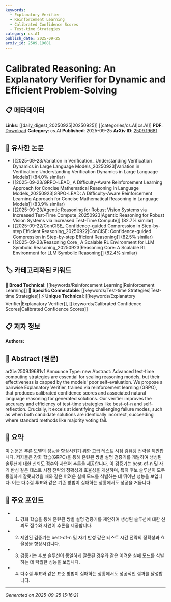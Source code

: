```yaml
---
keywords:
  - Explanatory Verifier
  - Reinforcement Learning
  - Calibrated Confidence Scores
  - Test-time Strategies
category: cs.AI
publish_date: 2025-09-25
arxiv_id: 2509.19681
---
```


<!-- KEYWORD_LINKING_METADATA:
{
  "processed_timestamp": "2025-09-25T15:16:21.727469",
  "vocabulary_version": "1.0",
  "selected_keywords": [
    "Explanatory Verifier",
    "Reinforcement Learning",
    "Calibrated Confidence Scores",
    "Test-time Strategies"
  ],
  "rejected_keywords": [],
  "similarity_scores": {
    "Explanatory Verifier": 0.78,
    "Reinforcement Learning": 0.82,
    "Calibrated Confidence Scores": 0.77,
    "Test-time Strategies": 0.75
  },
  "extraction_method": "AI_prompt_based",
  "budget_applied": true,
  "candidates_json": {
    "candidates": [
      {
        "surface": "Explanatory Verifier",
        "canonical": "Explanatory Verifier",
        "aliases": [],
        "category": "unique_technical",
        "rationale": "Introduces a novel concept for improving reasoning model evaluation and efficiency.",
        "novelty_score": 0.85,
        "connectivity_score": 0.65,
        "specificity_score": 0.88,
        "link_intent_score": 0.78
      },
      {
        "surface": "Reinforcement Learning",
        "canonical": "Reinforcement Learning",
        "aliases": [],
        "category": "broad_technical",
        "rationale": "A key technique used in training the verifier, connecting to a broad range of machine learning applications.",
        "novelty_score": 0.45,
        "connectivity_score": 0.89,
        "specificity_score": 0.7,
        "link_intent_score": 0.82
      },
      {
        "surface": "Calibrated Confidence Scores",
        "canonical": "Calibrated Confidence Scores",
        "aliases": [],
        "category": "unique_technical",
        "rationale": "Represents a specific output of the verifier that enhances model evaluation.",
        "novelty_score": 0.75,
        "connectivity_score": 0.6,
        "specificity_score": 0.8,
        "link_intent_score": 0.77
      },
      {
        "surface": "Test-time Strategies",
        "canonical": "Test-time Strategies",
        "aliases": [
          "Test-time Computing Strategies"
        ],
        "category": "specific_connectable",
        "rationale": "Refers to methods that improve the efficiency of reasoning models during deployment.",
        "novelty_score": 0.58,
        "connectivity_score": 0.78,
        "specificity_score": 0.72,
        "link_intent_score": 0.75
      }
    ],
    "ban_list_suggestions": [
      "pairwise",
      "majority voting",
      "candidate solutions"
    ]
  },
  "decisions": [
    {
      "candidate_surface": "Explanatory Verifier",
      "resolved_canonical": "Explanatory Verifier",
      "decision": "linked",
      "scores": {
        "novelty": 0.85,
        "connectivity": 0.65,
        "specificity": 0.88,
        "link_intent": 0.78
      }
    },
    {
      "candidate_surface": "Reinforcement Learning",
      "resolved_canonical": "Reinforcement Learning",
      "decision": "linked",
      "scores": {
        "novelty": 0.45,
        "connectivity": 0.89,
        "specificity": 0.7,
        "link_intent": 0.82
      }
    },
    {
      "candidate_surface": "Calibrated Confidence Scores",
      "resolved_canonical": "Calibrated Confidence Scores",
      "decision": "linked",
      "scores": {
        "novelty": 0.75,
        "connectivity": 0.6,
        "specificity": 0.8,
        "link_intent": 0.77
      }
    },
    {
      "candidate_surface": "Test-time Strategies",
      "resolved_canonical": "Test-time Strategies",
      "decision": "linked",
      "scores": {
        "novelty": 0.58,
        "connectivity": 0.78,
        "specificity": 0.72,
        "link_intent": 0.75
      }
    }
  ]
}
-->

# Calibrated Reasoning: An Explanatory Verifier for Dynamic and Efficient Problem-Solving

## 📋 메타데이터

**Links**: [[daily_digest_20250925|20250925]] [[categories/cs.AI|cs.AI]]
**PDF**: [Download](https://arxiv.org/pdf/2509.19681.pdf)
**Category**: cs.AI
**Published**: 2025-09-25
**ArXiv ID**: [2509.19681](https://arxiv.org/abs/2509.19681)

## 🔗 유사한 논문
- [[2025-09-23/Variation in Verification_ Understanding Verification Dynamics in Large Language Models_20250923|Variation in Verification: Understanding Verification Dynamics in Large Language Models]] (84.0% similar)
- [[2025-09-23/GRPO-LEAD_ A Difficulty-Aware Reinforcement Learning Approach for Concise Mathematical Reasoning in Language Models_20250923|GRPO-LEAD: A Difficulty-Aware Reinforcement Learning Approach for Concise Mathematical Reasoning in Language Models]] (83.9% similar)
- [[2025-09-23/Agentic Reasoning for Robust Vision Systems via Increased Test-Time Compute_20250923|Agentic Reasoning for Robust Vision Systems via Increased Test-Time Compute]] (82.7% similar)
- [[2025-09-22/ConCISE_ Confidence-guided Compression in Step-by-step Efficient Reasoning_20250922|ConCISE: Confidence-guided Compression in Step-by-step Efficient Reasoning]] (82.5% similar)
- [[2025-09-23/Reasoning Core_ A Scalable RL Environment for LLM Symbolic Reasoning_20250923|Reasoning Core: A Scalable RL Environment for LLM Symbolic Reasoning]] (82.4% similar)

## 🏷️ 카테고리화된 키워드
**🧠 Broad Technical**: [[keywords/Reinforcement Learning|Reinforcement Learning]]
**🔗 Specific Connectable**: [[keywords/Test-time Strategies|Test-time Strategies]]
**⚡ Unique Technical**: [[keywords/Explanatory Verifier|Explanatory Verifier]], [[keywords/Calibrated Confidence Scores|Calibrated Confidence Scores]]

## 📋 저자 정보

**Authors:** 

## 📄 Abstract (원문)

arXiv:2509.19681v1 Announce Type: new 
Abstract: Advanced test-time computing strategies are essential for scaling reasoning models, but their effectiveness is capped by the models' poor self-evaluation. We propose a pairwise Explanatory Verifier, trained via reinforcement learning (GRPO), that produces calibrated confidence scores and associated natural language reasoning for generated solutions. Our verifier improves the accuracy and efficiency of test-time strategies like best-of-n and self-reflection. Crucially, it excels at identifying challenging failure modes, such as when both candidate solutions are identically incorrect, succeeding where standard methods like majority voting fail.

## 📝 요약

이 논문은 추론 모델의 성능을 향상시키기 위한 고급 테스트 시점 컴퓨팅 전략을 제안합니다. 저자들은 강화 학습(GRPO)을 통해 훈련된 쌍별 설명 검증기를 개발하여 생성된 솔루션에 대한 신뢰도 점수와 자연어 추론을 제공합니다. 이 검증기는 best-of-n 및 자기 반성 같은 테스트 시점 전략의 정확성과 효율성을 개선하며, 특히 후보 솔루션이 모두 동일하게 잘못되었을 때와 같은 어려운 실패 모드를 식별하는 데 뛰어난 성능을 보입니다. 이는 다수결 투표와 같은 기존 방법이 실패하는 상황에서도 성공을 거둡니다.

## 🎯 주요 포인트

- 1. 강화 학습을 통해 훈련된 쌍별 설명 검증기를 제안하여 생성된 솔루션에 대한 신뢰도 점수와 자연어 추론을 제공합니다.
- 2. 제안된 검증기는 best-of-n 및 자기 반성 같은 테스트 시간 전략의 정확성과 효율성을 향상시킵니다.
- 3. 검증기는 후보 솔루션이 동일하게 잘못된 경우와 같은 어려운 실패 모드를 식별하는 데 탁월한 성능을 보입니다.
- 4. 다수결 투표와 같은 표준 방법이 실패하는 상황에서도 성공적인 결과를 달성합니다.


---

*Generated on 2025-09-25 15:16:21*